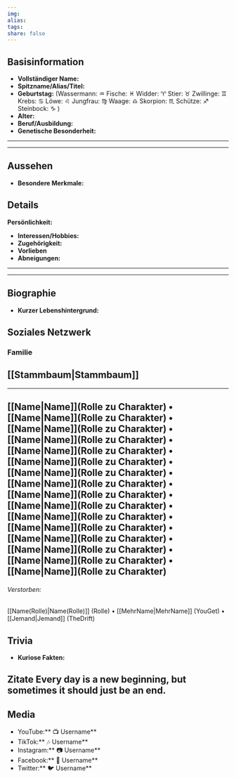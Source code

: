 ```yaml
---
img: 
alias: 
tags: 
share: false
---
```

## Basisinformation
- **Vollständiger Name:**
- **Spitzname/Alias/Titel:**
- **Geburtstag:** (Wassermann: ♒ Fische: ♓ Widder: ♈ Stier: ♉ Zwillinge: ♊ Krebs: ♋ Löwe: ♌  Jungfrau: ♍ Waage: ♎ Skorpion: ♏ Schütze: ♐ Steinbock: ♑ )
- **Alter:**
- **Beruf/Ausbildung:**
- **Genetische Besonderheit:**
---
---
## Aussehen
- **Besondere Merkmale:**

## Details
**Persönlichkeit:**
- **Interessen/Hobbies:**
- **Zugehörigkeit:**
- **Vorlieben**
- **Abneigungen:**
---
---
## Biographie
- **Kurzer Lebenshintergrund:**

## Soziales Netzwerk
### Familie
[[Stammbaum|Stammbaum]]
---
---
**[[Name|Name]]**(Rolle zu Charakter) • **[[Name|Name]]**(Rolle zu Charakter) • **[[Name|Name]]**(Rolle zu Charakter) • **[[Name|Name]]**(Rolle zu Charakter) • **[[Name|Name]]**(Rolle zu Charakter) • **[[Name|Name]]**(Rolle zu Charakter) • **[[Name|Name]]**(Rolle zu Charakter) • **[[Name|Name]]**(Rolle zu Charakter) • **[[Name|Name]]**(Rolle zu Charakter) • **[[Name|Name]]**(Rolle zu Charakter) • **[[Name|Name]]**(Rolle zu Charakter) • **[[Name|Name]]**(Rolle zu Charakter) • **[[Name|Name]]**(Rolle zu Charakter) • **[[Name|Name]]**(Rolle zu Charakter) • **[[Name|Name]]**(Rolle zu Charakter) • **[[Name|Name]]**(Rolle zu Charakter)
---
###### Verstorben:
[[Name(Rolle)|Name(Rolle)]] (Rolle) • [[MehrName|MehrName]] (YouGet) • [[Jemand|Jemand]] (TheDrift)
## Trivia
- **Kuriose Fakten:**
## Zitate Every day is a new beginning, but sometimes it should just be an end.
## Media
- YouTube:** 📺 Username**
- TikTok:** 🎶 Username**
- Instagram:** 📷 Username**
- Facebook:** 📘 Username**
- Twitter:** 🐦 Username**